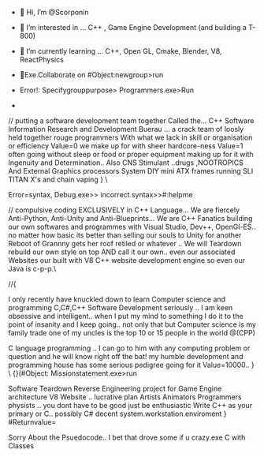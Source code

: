 - 👋 Hi, I’m @Scorponin
- 👀 I’m interested in ... C++ , Game Engine Development (and building a T-800)

- 🌱 I’m currently learning ... C++, Open GL, Cmake, Blender, V8, ReactPhysics

- 💞Exe.Collaborate on #Object:newgroup>run
- Error!: Specifygrouppurpose> Programmers.exe>Run
-
// putting a software development team together Called the... 
C++ Software Information Research and Development Buerau ... 
a crack team of loosly held together rouge programmers
With what we lack in skill or organisation or efficiency Value=0
we make up for with sheer hardcore-ness Value=1
often going without sleep or food or proper equipment
making up for it with Ingenuity and Determination..
Also CNS Stimulant ..drugs ,NOOTROPICS And External Graphics processors
System DIY mini ATX frames running SLI TITAN X's and chain vaping } \\

Error=syntax, Debug.exe>> incorrect.syntax>>#:helpme

//
compulsive coding EXCLUSIVELY in C++ Language... 
We are fiercely Anti-Python, Anti-Unity and Anti-Blueprints... 
We are C++ Fanatics building our own softwares and programmes with
Visual Studio, Dev++, OpenGl-ES.. no matter how basic 
its better than selling our souls to Unity for another 
Reboot of Grannny gets her roof retiled or whatever .. 
We will Teardown rebuild our own style on top AND call it our own.. 
even our associated Websites our built with
V8 C++ website development engine so even our Java is c-p-p.\\

//{

I only recently have knuckled down to learn Computer science and programming 
C,C#,C++ Software Development seriously .. 
I am keen obsessive and intelligent.. when I put my mind
to something I do it to the point of insanity and I keep going.. 
not only that but Computer science is my family trade
one of my uncles is the top 10 or 15 people in the world @(CPP)

C language programming  ..
I can go to him with any computing problem or question
and he will know right off the bat! 
my humble development and programming house has some
serious pedigree going for it Value=10000..
} \\
{}(#Object: Missionstatement.exe>run

Software Teardown 
Reverse Engineering project for Game Engine architecture
V8 Website .. lucrative plan
Artists Animators Programmers physists ..
you dont have to be good just be enthusiastic
Write C++ as your primary or C.. possibly C#
decent system.workstation.enviroment }
#Returnvalue=

Sorry About the Psuedocode.. I bet that drove some if u crazy.exe
C with Classes

<!---
Scorponin/Scorponin is a ✨ special ✨ repository because its `README.md` (this file) appears on your GitHub profile.
You can click the Preview link to take a look at your changes.
--->
